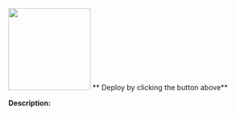 [<img src="https://cdn.gomix.com/2bdfb3f8-05ef-4035-a06e-2043962a3a13%2Fremix-button.svg" width="163px" />]([https://glitch.com/edit/#!/import/github/Jordy-Brede/node-auth-api](https://abundant-boom-possum.glitch.me))
** Deploy by clicking the button above**

**Description:**

